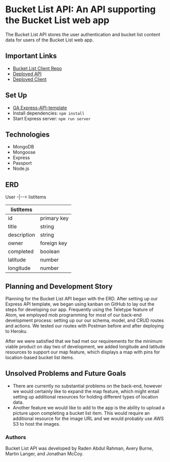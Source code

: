 # Bucket List API: An API supporting the Bucket List web app

The Bucket List API stores the user authentication and bucket list content data
for users of the Bucket List web app.


## Important Links

- [Bucket List Client Repo](https://github.com/T-hatSquad/bucket-list-client)
- [Deployed API](https://gentle-ocean-46464.herokuapp.com/)
- [Deployed Client](https://t-hatsquad.github.io/bucket-list-client/)


## Set Up

- [GA Express-API-template](https://git.generalassemb.ly/ga-wdi-boston/express-api-template/)
- Install dependencies: `npm install`
- Start Express server: `npm run server`


## Technologies

- MongoDB
- Mongoose
- Express
- Passport
- Node.js


## ERD

User -|--< listItems

| listItems   |             |
| ----------- | ----------- |
| id          | primary key |
| title       | string      |
| description | string      |
| owner       | foreign key |
| completed   | boolean     |
| latitude    | number      |
| longitude   | number      |


## Planning and Development Story

Planning for the Bucket List API began with the ERD. After setting up our Express
API template, we began using kanban on GitHub to lay out the steps for developing
our app. Frequently using the Teletype feature of Atom, we employed mob
programming for most of our back-end development process: setting up our
our schema, model, and CRUD routes and actions. We tested our routes with Postman
before and after deploying to Heroku.

After we were satisfied that we had met our requirements for the minimum viable
product on day two of development, we added longitude and latitude resources to
support our map feature, which displays a map with pins for location-based
bucket list items.


## Unsolved Problems and Future Goals

- There are currently no substantial problems on the back-end, however we would
  certainly like to expand the map feature, which might entail setting up
  additional resources for holding different types of location data.
- Another feature we would like to add to the app is the ability to upload a
  picture upon completing a bucket list item. This would require an additional
  resource for the image URL and we would probably use AWS S3 to host the images.


### Authors

Bucket List API was developed by Raden Abdul Rahman, Avery Burne, Martin Langer,
and Jonathan McCoy.
